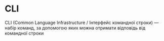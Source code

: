# CLI

CLI (Common Language Infrastructure / Інтерфейс командної строки) — набір команд, за допомогою яких можна отримати відповідь від командної строки
